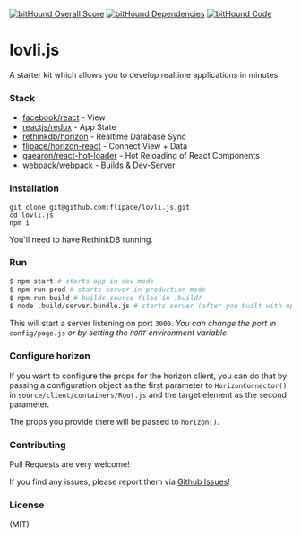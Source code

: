 [![bitHound Overall Score](https://www.bithound.io/github/flipace/lovli.js/badges/score.svg)](https://www.bithound.io/github/flipace/lovli.js)
[![bitHound Dependencies](https://www.bithound.io/github/flipace/lovli.js/badges/dependencies.svg)](https://www.bithound.io/github/flipace/lovli.js/master/dependencies/npm)
[![bitHound Code](https://www.bithound.io/github/flipace/lovli.js/badges/code.svg)](https://www.bithound.io/github/flipace/lovli.js)
# lovli.js
A starter kit which allows you to develop realtime applications in minutes.

### Stack

- [facebook/react](https://github.com/facebook/react) - View
- [reactjs/redux](https://github.com/reactjs/redux) - App State
- [rethinkdb/horizon](https://github.com/rethinkdb/horizon) - Realtime Database Sync
- [flipace/horizon-react](https://github.com/flipace/horizon-react) - Connect View + Data
- [gaearon/react-hot-loader](https://github.com/gaearon/react-hot-loader) - Hot Reloading of React Components
- [webpack/webpack](https://github.com/webpack/webpack) - Builds & Dev-Server

### Installation
```
git clone git@github.com:flipace/lovli.js.git
cd lovli.js
npm i
```

You'll need to have RethinkDB running.

### Run
``` bash
$ npm start # starts app in dev mode
$ npm run prod # starts server in production mode
$ npm run build # builds source files in .build/
$ node .build/server.bundle.js # starts server (after you built with npm run build)
```

This will start a server listening on port ```3000```.
*You can change the port in* ```config/page.js``` *or by setting the ```PORT``` environment variable*.

### Configure horizon
If you want to configure the props for the horizon client, you can do that
by passing a configuration object as the first parameter to ```HorizonConnector()``` in ```source/client/containers/Root.js``` and the target element as the second parameter.

The props you provide there will be passed to ```horizon()```.

### Contributing

Pull Requests are very welcome!

If you find any issues, please report them via [Github Issues](https://github.com/flipace/lovli.js/issues)!

### License
(MIT)

